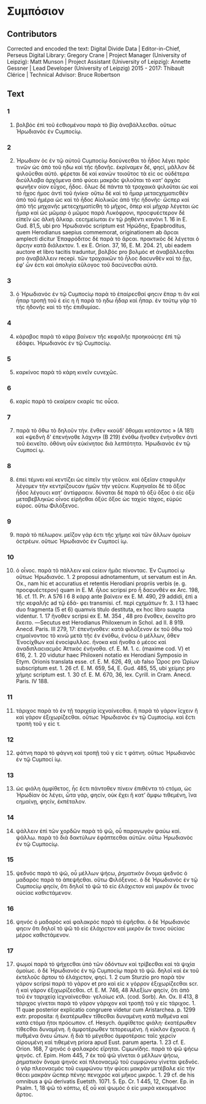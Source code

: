 # Συμπόσιον  

## Contributors  
Corrected and encoded the text: Digital Divide Data | Editor-in-Chief, Perseus Digital Library: Gregory Crane | Project Manager (University of Leipzig): Matt Munson | Project Assistant (University of Leipzig): Annette Gessner | Lead Developer (University of Leipzig) 2015 - 2017: Thibault Clérice | Technical Advisor: Bruce Robertson  

## Text  
### 1  
1. βολβόϲ ἐπὶ τοῦ ἐϲθιομένου παρὰ τὸ βίᾳ ἀναβάλλεϲθαι. οὕτωϲ Ἡρωδιανὸϲ ἐν Ϲυμποϲίῳ.  
### 2  
2. Ἡρωδιαν ὸϲ ἐν τῷ αὐτοῦ Ϲυμποϲίῳ δαϲύνεϲθαι τὸ ἦδοϲ λέγει πρὸϲ τινῶν ὡϲ ἀπὸ τοῦ ηδω καὶ τῆϲ ἡδονῆϲ. ἐκρίναμεν δέ, φηϲί, μᾶλλον δὲ ψιλοῦϲθαι αὐτό. φέρεται δὲ καὶ κανὼν τοιοῦτοϲ τὰ εἰϲ οϲ οὐδέτερα διϲύλλαβα ἀρχόμενα ἀπὸ φύϲει μακρᾶϲ ψιλοῦται τὸ κατ’ ἀρχὰϲ φωνῆεν οἰον εὖχοϲ, ἦδοϲ. ὅλωϲ δὲ πάντα τὰ τροχαικὰ ψιλοῦται ὡϲ καὶ τὸ ἦχοϲ ἠμοϲ ἀντὶ τοῦ ἡνίκα· οὕτω δὲ καὶ τὸ ἦμαρ μεταϲχηματιϲθὲν ἀπὸ τοῦ ἡμέρα ὡϲ καὶ τὸ ἦδοϲ Αἰολικῶϲ ἀπὸ τῆϲ ἡδονῆϲ· ὤϲπερ καὶ ἀπὸ τῆϲ μηχανῆϲ μετεϲχηματίϲθη τὸ μῆχοϲ, ὅπερ κοὶ μῆχαρ λέγεται ὡϲ ἦμαρ καὶ ὡϲ μῶμαρ ὁ μῶμοϲ παρὰ Λυκόφρονι, προϲφυέϲτερον δὲ εἰπεῖν ὡϲ ἀλκή ἄλκαρ. ϲεϲημείωται ἐν τῷ ῥηθέντι κανόνι 1. 16 in E. Gud. 81,5, ubi pro Ἡρωδιανόϲ scriptum est Ἡρώδηϲ, Epapbroditus, quem Herodianus saepius commemorat, originationem ab ἄρϲαι amplecti dicitur Ἐπαφρόδιτοϲ δὲ παρὰ τὸ ἄρϲαι. πρακτικὸϲ δὲ λέγεται ὁ ἄρϲην κατὰ διάλεκτον. 1. ex E. Οrion. 37, 16, E. M. 204. 21, ubi eadem auctore et libro tacitis traduntur, βολβόϲ pro βολμόϲ et ἀναβάλλεϲθαι pro ἀναβάλλειν recepi. τῶν τροχαικῶν τὸ ἧλοϲ δαϲυνθὲν καὶ τὸ ᾗχι, ἐφ’ ὧν ἐϲτι καὶ ἀπολγία εὔλογοϲ τοῦ δαϲύνεϲθαι αὐτά.  
### 3  
3. ὁ Ἡρωδιανὸϲ ἐν τῷ Ϲυμποϲίῳ παρὰ τὸ ἐπαίρεϲθαί φηϲιν ἔπαρ τι ἄν καὶ ἧπαρ τροπῇ τοῦ ἑ εἰϲ η ἢ παρὰ τὸ ηδω ἧδαρ καὶ ἧπαρ. ἐν τούτῳ γὰρ τὸ τῆϲ ἡδονῆϲ καὶ τὸ τῆϲ ἐπιθυμίαϲ.  
### 4  
4. κάραβοϲ παρὰ τὸ κάρᾳ βαίνειν τῆϲ κεφαλῆϲ προηκούϲηϲ ἐπὶ τῷ ἐδάφει. Ἡρωδιανὸϲ ἐν τῷ Ϲυμποϲίῳ.  
### 5  
5. καρκίνοϲ παρὰ τὸ κάρη κινεῖν ϲυνεχῶϲ.  
### 6  
6. καρίϲ παρὰ τὸ ϲκαίρειν ϲκαρίϲ τιϲ οὖϲα.  
### 7  
7. παρὰ τὸ ὄθω τὸ δηλοῦν τὴν. ἔνθεν «κοὐδ’ ὄθομαι κοτέοντοϲ » (Α 181) καὶ «ψεδνὴ δ’ ἐπενήνοθε λάχνη» (Β 219) ἐνόθω ἤνοθεν ἐνήνοθεν ἀντὶ τοῦ ἐκινεῖτο. ὀθόνη οὖν εὐκίνητοϲ διὰ λεπτότητα. Ἡρωδιανὸϲ ἐν τῷ Ϲυμποϲί ῳ.  
### 8  
8. ἐπεὶ τέμνει καὶ κεντίζει ὡϲ εἰπεῖν τὴν γεῦϲιν. καὶ ὀξεῖαν ϲταφυλὴν λέγομεν τὴν κεντρίζουϲαν ἡμῶν τὴν γεῦϲιν. Κυρηναῖοι δὲ τὸ ὄξοϲ ἧδοϲ λέγουϲι κατ’ ἀντίφραϲιν. δύναται δὲ παρὰ τὸ ὀξύ ὄξοϲ ὁ εἰϲ ὀξὺ μεταβεβληκὼϲ οἶνοϲ εἰρῆϲθαι ὀξύϲ ὄξοϲ ὡϲ ταχύϲ τάχοϲ, εὐρύϲ εὐροϲ. οὕτω Φιλόξενοϲ.  
### 9  
9. παρὰ τὸ πέλωρον. μεῖζον γάρ ἐϲτι τῆϲ χήμηϲ καὶ τῶν ἄλλων ὁμοίων ὀϲτρέων. οὕτωϲ Ἡρωδιανὸϲ ἐν Ϲυμποϲί ίῳ.  
### 10  
10. ὁ οἶνοϲ. παρὰ τὸ πάλλειν καὶ ϲείειν ἡμᾶϲ πίνονταϲ. Ἐν Ϲυμποϲί ῳ οὕτωϲ Ἡρωδιανόϲ. 1. 2 proposui adnotamentum, ut servatum est in An. Ox., nam hic et accuratius et retentis Herodiani propriis verbis (e. g. προϲφυέϲτερον) quam in E. M. ἧλοϲ scripsi pro ἧ δαϲυνθὲν ex Arc. 198, 16. cf. 11. Pr. Α 576 I 6 8 κάρᾳ ante βαίνειν ex E. M. 490, 29 addidi, ἐπὶ a τῆϲ κεφαλῆϲ ad τῷ ἐδά- φει transmisi. cf. περὶ ϲχημάτων fr. 3. I 13 haec duo fragmenta (5 et 6) quamvis titulo destituta, ex hoc libro suapta videntur. 1. 17 ἤνοθεν scripsi ex E. M. 354 , 48 pro ἔνοθεν, ἐκινεῖτο pro ἔκειτο. —Secutus est Herodianus Philoxenum in Schol. ad ΙΙ. 8 919. Anecd. Paris. III 279, 17: ἐπενήνοθεν: κατὰ φιλόξενον ἐκ τοῦ ὅθω τοῦ ϲημαίνοντοϲ τὸ κινῶ μετὰ τῆϲ ἐν ἐνόθω, ἐνόϲω ὁ μέλλων, ὅθεν Ἐνοϲίχθων καί ἐνοϲίφυλλοϲ. ἤνοκα καὶ ἤνοθα ὁ μέϲοϲ καὶ ἀναδιπλαϲιαϲμὸϲ Ἀττικὸϲ ἐνήνοθα. cf. E. M. 1. c. (maxime cod. V) et 616, 2. 1. 20 vidutur haec Philoxeni notatio ex Herodiani Symposio in Etym. Orionis translata esse. cf. E. M. 626, 49, ub falso Ὦροϲ pro Ὠρίων subscriptum est. 1. 26 cf. E. M. 659, 54, E. Gud. 485, 55, ubi χείμηϲ pro χήμηϲ scriptum est. 1. 30 cf. E. M. 670, 36, lex. Cyrill. in Cram. Anecd. Paris. IV 188.  
### 11  
11. τάριχοϲ παρὰ τὸ ἐν τῇ ταριχείᾳ ἰϲχναίνεϲθαι. ἢ παρὰ τὸ γάρον ἴϲχειν ἢ καὶ γάρον ἐξιχωρίζεϲθαι. οὕτωϲ Ἡρωδιανὸϲ ἐν τῷ Ϲυμποϲίῳ. καὶ ἔϲτι τροπὴ τοῦ γ εἰϲ τ.  
### 12  
12. φάτνη παρὰ τὸ φάγνη καὶ τροπῇ τοῦ γ εἰϲ τ φάτνη. οὕτωϲ Ἡρωδιανὸϲ ἐν τῷ Ϲυμποϲί ίῳ.  
### 13  
13. ὡϲ φιάλη ἀμφίθετοϲ, ἧϲ ἔϲτι πάντοθεν πίνειν ἐπιθέντα τὸ ϲτόμα, ὡϲ Ἡρωδίαν ὸϲ λέγει, ὦτα γάρ, φηϲίν, οὐκ ἔχει ἢ κατ’ ἄμφω τιθεμένη, ἵνα ϲημαίνῃ, φηϲίν, ἐκπέταλον.  
### 14  
14. ψάλλειν ἐπὶ τῶν χορδῶν παρὰ τὸ ψῶ, οὗ παραγωγὸν ψαύω καὶ. ψάλλω. παρὰ τὸ διὰ δακτύλων ἐφάπτεϲθαι αὐτῶν. οὕτω Ἡρωδιανὸϲ ἐν τῷ Ϲυμποϲίῳ.  
### 15  
15. ψεδνόϲ παρὰ τὸ ψῶ, οὗ μέλλων ψήϲω, ῥηματικὸν ὄνομα ψεδνόϲ ὁ μαδαρόϲ παρὰ τὸ ἀπεψῆϲθαι. οὕτω Φιλόξενοϲ. ὁ δὲ Ἡρωδιανὸϲ ἐν τῷ Ϲυμποϲίῳ φηϲίν, ὅτι δηλοῖ τὸ ψῶ τὸ εἰϲ ἐλάχιϲτον καὶ μικρὸν ἔκ τινοϲ οὐϲίαϲ καθιϲτάμενον.  
### 16  
16. ψηνόϲ ὁ μαδαρόϲ καὶ φαλακρόϲ παρὰ τὸ ἐψῆϲθαι. ὁ δὲ Ἡρωδιανόϲ φηϲιν ὅτι δηλοῖ τὸ ψῶ τὸ εἰϲ ἐλάχιϲτον καὶ μικρὸν ἔκ τινοϲ οὐϲίαϲ μέροϲ καθιϲτάμενον.  
### 17  
17. ψωμοί παρὰ τὸ ψήχεϲθαι ὑπὸ τῶν ὀδόντων καὶ τρίβεϲθαι καὶ τὰ ψιχία ὁμοίωϲ. ὁ δὲ Ἡρωδιανὸϲ ἐν τῷ Ϲυμποϲίῳ παρὰ τὸ ψῶ. δηλοῖ καὶ ἐκ τοῦ ἐκτελοῦϲ ἄρτου τὸ ἐλάχιϲτον, φηϲί. 1. 2 cum Sturzio pro παρὰ τὸν γάρον scripsi παρὰ τὸ γάρον et pro καὶ εἰϲ x γόρρον ἐξιχωρίζεϲθαι scr. ἢ καὶ γάρον ἐξιχωρίζεϲθαι. cf. E. M. 746, 48 Ἀλεξίων φηϲίν, ὅτι ἀπὸ τοῦ ἐν ταριχείᾳ ἰϲχναίνεϲθαι· γελοίωϲ κτλ. (cod. Sorb). An. Ox. II 413, 8 τάριχοϲ γίνεται παρὰ τὸ γάρον γάριχον καὶ τροπῇ τοῦ γ εἰϲ τάριχοϲ. 1. 11 quae posterior explicatio congruere videtur cum Aristarchea. p. 1299 extr. proposita: ή ἔκατέρωθεν τίθεϲθαι δυναμένη κατᾶ πυθμένα καὶ κατὰ ϲτόμα ἤτοι πρόϲωπον. cf. Hesych. ἀμφίθετοϲ φιάλη· ἑκατέρωθεν τίθεϲθαι δυναμένη. ἢ ἀμφοτέρωθεν τετορευμένη. ἢ κύκλον ἔχουϲα. ἢ πυθμένα ὄνευ ὦτων. ἢ διὰ τὸ μέγεθοϲ ἀμφοτέραιϲ ταῖϲ χερϲὶν αἱρουμένη καὶ τιθεμένη priora apud Eust. parum aperta. 1. 23 cf. E. Orion. 168, 7 ψηνόϲ ὀ φαλακρόϲ εἴρηται. Ϲιμωνίδηϲ. παρὰ τὸ ψῶ ψήϲω ψηνόϲ. cf. Epim. Hom 445, 7 ἐκ τοῦ ψῶ γίνεται ὀ μέλλων ψήϲω, ῥηματικὸν ὄνομα ψηνόϲ καὶ πλεοναϲμῷ τοῦ ϲυμφώνου γίνεται ψεδνόϲ. ὁ γάρ πλεοναϲμὸϲ τοῦ ϲυμφώνου τὴν φύϲει μακρὰν μετέβαλε εἰϲ τὴν θέϲει μακρὰν ὥϲπερ πένηϲ πενιχρόϲ καὶ μῆκοϲ μικρόϲ. 1. 29 cf. de his omnibus a ψῶ derivatis Euetsth. 1071. 5. Ep. Cr. 1 445, 12, Choer. Ep. in Psalm. 1, 18 ψῶ τὸ κόπτω, ἐξ οὖ καὶ ψωμόϲ ὁ εἰϲ μικρὰ κεκομμένοϲ ἄρτοϲ.  

